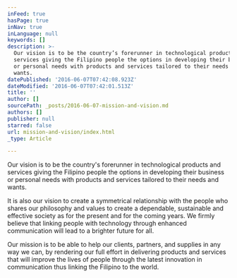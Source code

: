 ```yaml
---
inFeed: true
hasPage: true
inNav: true
inLanguage: null
keywords: []
description: >-
  Our vision is to be the country’s forerunner in technological products and
  services giving the Filipino people the options in developing their business
  or personal needs with products and services tailored to their needs and
  wants.
datePublished: '2016-06-07T07:42:08.923Z'
dateModified: '2016-06-07T07:42:01.513Z'
title: ''
author: []
sourcePath: _posts/2016-06-07-mission-and-vision.md
authors: []
publisher: null
starred: false
url: mission-and-vision/index.html
_type: Article

---
```

Our vision is to be the country's forerunner in technological products and services giving the Filipino people the options in developing their business or personal needs with products and services tailored to their needs and wants.

It is also our vision to create a symmetrical relationship with the people who shares our philosophy and values to create a dependable, sustainable and effective society as for the present and for the coming years. We firmly believe that linking people with technology through enhanced communication will lead to a brighter future for all.

Our mission is to be able to help our clients, partners, and supplies in any way we can, by rendering our full effort in delivering products and services that will improve the lives of people through the latest innovation in communication thus linking the Filipino to the world.